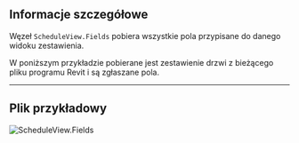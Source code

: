 ## Informacje szczegółowe
Węzeł `ScheduleView.Fields` pobiera wszystkie pola przypisane do danego widoku zestawienia.

W poniższym przykładzie pobierane jest zestawienie drzwi z bieżącego pliku programu Revit i są zgłaszane pola.
___
## Plik przykładowy

![ScheduleView.Fields](./Revit.Elements.Views.ScheduleView.Fields_img.jpg)
